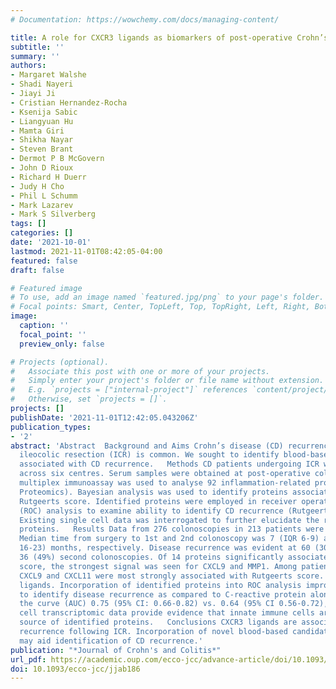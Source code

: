 ```yaml
---
# Documentation: https://wowchemy.com/docs/managing-content/

title: A role for CXCR3 ligands as biomarkers of post-operative Crohn’s disease recurrence
subtitle: ''
summary: ''
authors:
- Margaret Walshe
- Shadi Nayeri
- Jiayi Ji
- Cristian Hernandez-Rocha
- Ksenija Sabic
- Liangyuan Hu
- Mamta Giri
- Shikha Nayar
- Steven Brant
- Dermot P B McGovern
- John D Rioux
- Richard H Duerr
- Judy H Cho
- Phil L Schumm
- Mark Lazarev
- Mark S Silverberg
tags: []
categories: []
date: '2021-10-01'
lastmod: 2021-11-01T08:42:05-04:00
featured: false
draft: false

# Featured image
# To use, add an image named `featured.jpg/png` to your page's folder.
# Focal points: Smart, Center, TopLeft, Top, TopRight, Left, Right, BottomLeft, Bottom, BottomRight.
image:
  caption: ''
  focal_point: ''
  preview_only: false

# Projects (optional).
#   Associate this post with one or more of your projects.
#   Simply enter your project's folder or file name without extension.
#   E.g. `projects = ["internal-project"]` references `content/project/deep-learning/index.md`.
#   Otherwise, set `projects = []`.
projects: []
publishDate: '2021-11-01T12:42:05.043206Z'
publication_types:
- '2'
abstract: 'Abstract  Background and Aims Crohn’s disease (CD) recurrence following
  ileocolic resection (ICR) is common. We sought to identify blood-based biomarkers
  associated with CD recurrence.   Methods CD patients undergoing ICR were recruited
  across six centres. Serum samples were obtained at post-operative colonoscopy. A
  multiplex immunoassay was used to analyse 92 inflammation-related proteins (Olink
  Proteomics). Bayesian analysis was used to identify proteins associated with increasing
  Rutgeerts score. Identified proteins were employed in receiver operating characteristic
  (ROC) analysis to examine ability to identify CD recurrence (Rutgeerts score ≥ i2).
  Existing single cell data was interrogated to further elucidate the role of identified
  proteins.   Results Data from 276 colonoscopies in 213 patients were available.
  Median time from surgery to 1st and 2nd colonoscopy was 7 (IQR 6-9) and 19 (IQR
  16-23) months, respectively. Disease recurrence was evident at 60 (30%) first and
  36 (49%) second colonoscopies. Of 14 proteins significantly associated with Rutgeerts
  score, the strongest signal was seen for CXCL9 and MMP1. Among patients on anti-TNF,
  CXCL9 and CXCL11 were most strongly associated with Rutgeerts score. Both are CXCR3
  ligands. Incorporation of identified proteins into ROC analysis improved the ability
  to identify disease recurrence as compared to C-reactive protein alone; area under
  the curve (AUC) 0.75 (95% CI: 0.66-0.82) vs. 0.64 (95% CI 0.56-0.72), p=0.012. Single
  cell transcriptomic data provide evidence that innate immune cells are the primary
  source of identified proteins.   Conclusions CXCR3 ligands are associated with CD
  recurrence following ICR. Incorporation of novel blood-based candidate biomarkers
  may aid identification of CD recurrence.'
publication: "*Journal of Crohn's and Colitis*"
url_pdf: https://academic.oup.com/ecco-jcc/advance-article/doi/10.1093/ecco-jcc/jjab186/6410738
doi: 10.1093/ecco-jcc/jjab186
---
```

